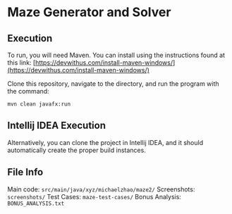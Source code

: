 # Maze Generator and Solver

## Execution

To run, you will need Maven. You can install using the instructions found at this link: [https://devwithus.com/install-maven-windows/](https://devwithus.com/install-maven-windows/)

Clone this repository, navigate to the directory, and run the program with the command:

```
mvn clean javafx:run
```

## Intellij IDEA Execution

Alternatively, you can clone the project in Intellij IDEA, and it should automatically create the proper build instances.

## File Info

Main code: `src/main/java/xyz/michaelzhao/maze2/`
Screenshots: `screenshots/`
Test Cases: `maze-test-cases/`
Bonus Analysis: `BONUS_ANALYSIS.txt`

